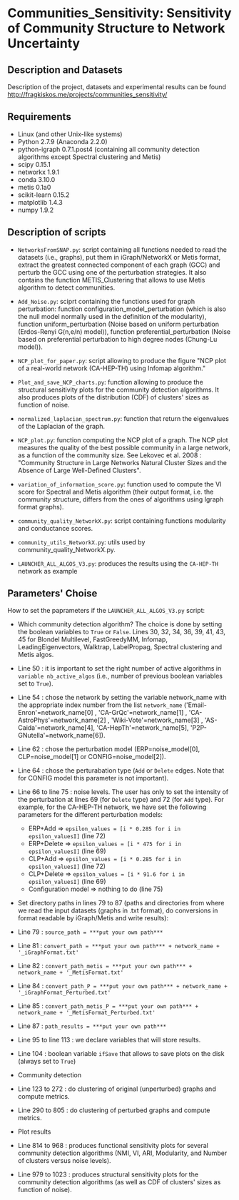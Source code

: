 # Communities_Sensitivity: Sensitivity of Community Structure to Network Uncertainty

## Description and Datasets ##
Description of the project, datasets and experimental results can be found http://fragkiskos.me/projects/communities_sensitivity/

## Requirements ##
* Linux (and other Unix-like systems)
* Python 2.7.9 (Anaconda 2.2.0)
* python-igraph 0.7.1.post4 (containing all community detection algorithms except Spectral clustering and Metis)
* scipy 0.15.1
* networkx 1.9.1
* conda 3.10.0
* metis 0.1a0
* scikit-learn 0.15.2
* matplotlib 1.4.3
* numpy 1.9.2

## Description of scripts ##

* `NetworksFromSNAP.py`: script containing all functions needed to read the datasets (i.e., graphs), put them in iGraph/NetworkX or Metis format, extract the greatest connected component of each graph (GCC) and perturb the GCC using one of the perturbation strategies. It also contains the function METIS_Clustering that allows to use Metis algorithm to detect communities.

* `Add_Noise.py`: sciprt containing the functions used for graph perturbation: function configuration_model_perturbation (which is also the null model normally used in the definition  of the modularity), function uniform_perturbation (Noise based on uniform perturbation (Erdos-Renyi G(n,e/n) model)), function preferential_perturbation (Noise based on preferential perturbation to high degree nodes (Chung-Lu model)).

* `NCP_plot_for_paper.py`: script allowing to produce the figure "NCP plot of a real-world network (CA-HEP-TH) using Infomap algorithm."

* `Plot_and_save_NCP_charts.py`: function allowing to produce the structural sensitivity plots for the community detection algorithms. It also produces plots of the distribution (CDF) of clusters' sizes as function of noise.

* `normalized_laplacian_spectrum.py`: function that return the eigenvalues of the Laplacian of the graph.

* `NCP_plot.py`: function computing the NCP plot of a graph. The NCP plot measures the quality of the best possible community in a large network, as a function of the community size. See Lekovec et al. 2008 : "Community Structure in Large Networks Natural Cluster Sizes and the Absence of Large Well-Defined Clusters".

* `variation_of_information_score.py`: function used to compute the VI score for Spectral and Metis algorithm (their output format, i.e. the community structure, differs from the ones of algorithms using Igraph format graphs).

* `community_quality_NetworkX.py`: script containing functions modularity and conductance scores.

* `community_utils_NetworkX.py`: utils used by community_quality_NetworkX.py.

* `LAUNCHER_ALL_ALGOS_V3.py`: produces the results using the `CA-HEP-TH` network as example

## Parameters' Choise ##
How to set the paprameters if the `LAUNCHER_ALL_ALGOS_V3.py` script:

* Which community detection algorithm? The choice is done by setting the boolean variables to `True` or `False`.
Lines 30, 32, 34, 36, 39, 41, 43, 45 for Blondel Multilevel, FastGreedyMM, Infomap, LeadingEigenvectors, Walktrap, LabelPropag, Spectral clustering and Metis algos.

* Line 50 : it is important to set the right number of active algorithms in `variable nb_active_algos` (i.e., number of previous boolean variables set to `True`).

* Line 54 : chose the network by setting the variable network\_name  with the appropriate index number from the list `network_name` ('Email-Enron'=network\_name[0] , 'CA-GrQc'=network\_name[1] , 'CA-AstroPhys'=network\_name[2] , 'Wiki-Vote'=network\_name[3] , 'AS-Caida'=network\_name[4], 'CA-HepTh'=network\_name[5], 'P2P-GNutella'=network\_name[6]).

* Line 62 : chose the perturbation model (ERP=noise\_model[0], CLP=noise\_model[1] or CONFIG=noise\_model[2]).

* Line 64 : chose the perturabation type (`Add` or `Delete` edges. Note that for CONFIG model this parameter is not important).

* Line 66 to line 75 : noise levels. The user has only to set the intensity of the perturbation at lines 69 (for `Delete` type) and 72 (for `Add` type). For example, for the CA-HEP-TH network, we have set the following parameters for the different perturbation models:
  * ERP+Add => `epsilon_values = [i * 0.285 for i in epsilon_valuesI]` (line 72)
  * ERP+Delete => `epsilon_values = [i * 475 for i in epsilon_valuesI]` (line 69)
  * CLP+Add => `epsilon_values = [i * 0.285 for i in epsilon_valuesI]` (line 72)
  * CLP+Delete => `epsilon_values = [i * 91.6 for i in epsilon_valuesI]` (line 69)
  * Configuration model => nothing to do (line 75)

* Set directory paths in lines 79 to 87 (paths and directories from where we read the input datasets (graphs in .txt format), do conversions in format readable by iGraph/Metis and write results):
 * Line 79 : `source_path = ***put your own path***`
 * Line 81 : `convert_path = ***put your own path*** + network_name + '_iGraphFormat.txt'`
 * Line 82 : `convert_path_metis = ***put your own path*** + network_name + '_MetisFormat.txt'`
 * Line 84 : `convert_path_P = ***put your own path*** + network_name + '_iGraphFormat_Perturbed.txt'`
 * Line 85 : `convert_path_metis_P = ***put your own path*** + network_name + '_MetisFormat_Perturbed.txt'`
 * Line 87 : `path_results = ***put your own path***`
 
* Line 95 to line 113 : we declare variables that will store results.

* Line 104 : boolean variable `ifSave` that allows to save plots on the disk (always set to `True`)

* Community detection
 * Line 123 to 272 : do clustering of original (unperturbed) graphs and compute metrics.
 * Line 290 to 805 : do clustering of perturbed graphs and compute metrics.
 
* Plot results
 * Line 814 to 968 : produces functional sensitivity plots for several community detection algorithms (NMI, VI, ARI, Modularity, and Number of clusters versus noise levels).
 * Line 979 to 1023 : produces structural sensitivity plots for the community detection algorithms (as well as CDF of clusters' sizes as function of noise).

